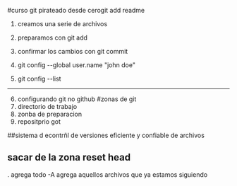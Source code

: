 #curso git pirateado desde cerogit add readme
1. creamos una serie de archivos 
2. preparamos con git add
3. confirmar los cambios con git commit 

4. git config --global user.name "john doe"
5. git config --list

--------------------
6. configurando git no github
#zonas de git 
1. directorio de trabajo
2. zonba de preparacion 
3. repositprio got 

##sistema d econtrñl de versiones eficiente y confiable de archivos 


## sacar de la zona reset head

. agrega todo
 -A agrega aquellos archivos que ya estamos siguiendo 
